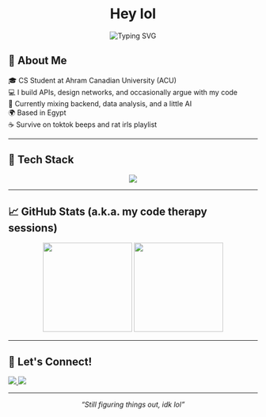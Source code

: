 <h1 align="center">Hey lol</h1>

<p align="center">
  <img src="https://readme-typing-svg.demolab.com?font=Fira+Code&pause=800&center=true&vCenter=true&width=435&lines=I+code+things+and+break+them+too;CS+student;kys;Sometimes+they+work;Backend+%7C+Data+%7C+Networks;Sending+packets+and+prayers;Flirting+with+APIs" alt="Typing SVG" />
</p>


## 🧠 About Me  
🎓 CS Student at Ahram Canadian University (ACU)  
💻 I build APIs, design networks, and occasionally argue with my code  
🧪 Currently mixing backend, data analysis, and a little AI  
🌍 Based in Egypt  
☕️ Survive on toktok beeps and rat irls playlist

---

## 🧰 Tech Stack
<p align="center">
  <img src="https://skillicons.dev/icons?i=js,nodejs,express,mongodb,mysql,python,html,css,git,github,vscode,linux" />
</p>

---

## 📈 GitHub Stats (a.k.a. my code therapy sessions)
<div align="center">
  <img src="https://github-readme-stats.vercel.app/api?username=your-github-username&show_icons=true&theme=tokyonight&hide_title=true" height="180"/>
  <img src="https://github-readme-streak-stats.herokuapp.com/?user=your-github-username&theme=tokyonight" height="180"/>
</div>

---

## 🤝 Let's Connect!
<p>
  <a href="mailto:your.email@example.com">
    <img src="https://img.shields.io/badge/Email-D14836?style=for-the-badge&logo=gmail&logoColor=white"/>
  </a>
  <a href="https://www.linkedin.com/in/your-linkedin">
    <img src="https://img.shields.io/badge/LinkedIn-0A66C2?style=for-the-badge&logo=linkedin&logoColor=white"/>
  </a>
</p>

---

<p align="center">
  <em>“Still figuring things out, idk lol”</em>
</p>
